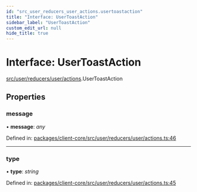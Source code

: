 ```yaml
---
id: "src_user_reducers_user_actions.usertoastaction"
title: "Interface: UserToastAction"
sidebar_label: "UserToastAction"
custom_edit_url: null
hide_title: true
---
```


# Interface: UserToastAction

[src/user/reducers/user/actions](../modules/src_user_reducers_user_actions.md).UserToastAction

## Properties

### message

• **message**: *any*

Defined in: [packages/client-core/src/user/reducers/user/actions.ts:46](https://github.com/xr3ngine/xr3ngine/blob/673ad6a5f/packages/client-core/src/user/reducers/user/actions.ts#L46)

___

### type

• **type**: *string*

Defined in: [packages/client-core/src/user/reducers/user/actions.ts:45](https://github.com/xr3ngine/xr3ngine/blob/673ad6a5f/packages/client-core/src/user/reducers/user/actions.ts#L45)
